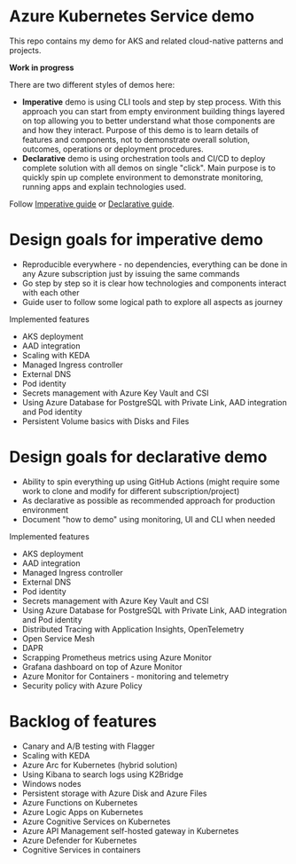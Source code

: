 # Azure Kubernetes Service demo
This repo contains my demo for AKS and related cloud-native patterns and projects.

**Work in progress**

There are two different styles of demos here:
- **Imperative** demo is using CLI tools and step by step process. With this approach you can start from empty environment building things layered on top allowing you to better understand what those components are and how they interact. Purpose of this demo is to learn details of features and components, not to demonstrate overall solution, outcomes, operations or deployment procedures.
- **Declarative** demo is using orchestration tools and CI/CD to deploy complete solution with all demos on single "click". Main purpose is to quickly spin up complete environment to demonstrate monitoring, running apps and explain technologies used.

Follow [Imperative guide](./imperative/README.md) or [Declarative guide](./declarative/README.md).

# Design goals for imperative demo
- Reproducible everywhere - no dependencies, everything can be done in any Azure subscription just by issuing the same commands
- Go step by step so it is clear how technologies and components interact with each other
- Guide user to follow some logical path to explore all aspects as journey

Implemented features
- AKS deployment
- AAD integration
- Scaling with KEDA
- Managed Ingress controller
- External DNS
- Pod identity
- Secrets management with Azure Key Vault and CSI
- Using Azure Database for PostgreSQL with Private Link, AAD integration and Pod identity
- Persistent Volume basics with Disks and Files

# Design goals for declarative demo
- Ability to spin everything up using GitHub Actions (might require some work to clone and modify for different subscription/project)
- As declarative as possible as recommended approach for production environment
- Document "how to demo" using monitoring, UI and CLI when needed

Implemented features
- AKS deployment
- AAD integration
- Managed Ingress controller
- External DNS
- Pod identity
- Secrets management with Azure Key Vault and CSI
- Using Azure Database for PostgreSQL with Private Link, AAD integration and Pod identity
- Distributed Tracing with Application Insights, OpenTelemetry
- Open Service Mesh
- DAPR
- Scrapping Prometheus metrics using Azure Monitor
- Grafana dashboard on top of Azure Monitor
- Azure Monitor for Containers - monitoring and telemetry
- Security policy with Azure Policy
  
# Backlog of features
- Canary and A/B testing with Flagger
- Scaling with KEDA
- Azure Arc for Kubernetes (hybrid solution)
- Using Kibana to search logs using K2Bridge
- Windows nodes
- Persistent storage with Azure Disk and Azure Files
- Azure Functions on Kubernetes
- Azure Logic Apps on Kubernetes
- Azure Cognitive Services on Kubernetes
- Azure API Management self-hosted gateway in Kubernetes
- Azure Defender for Kubernetes
- Cognitive Services in containers
